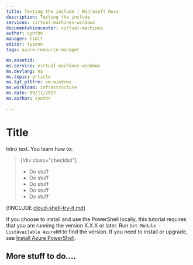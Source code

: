 ```yaml
---
title: Testing the include | Microsoft Docs
description: Testing the include
services: virtual-machines-windows
documentationcenter: virtual-machines
author: cynthn
manager: timlt
editor: tysonn
tags: azure-resource-manager

ms.assetid: 
ms.service: virtual-machines-windows
ms.devlang: na
ms.topic: article
ms.tgt_pltfrm: vm-windows
ms.workload: infrastructure
ms.date: 09/11/2017
ms.author: cynthn

---
```


# Title

Intro text. You learn how to:

> [!div class="checklist"]
> * Do stuff
> * Do stuff
> * Do stuff
> * Do stuff
> * Do stuff


[!INCLUDE [cloud-shell-try-it.md](../../../includes/cloud-shell-powershell.md)]

If you choose to install and use the PowerShell locally, this tutorial requires that you are running the version X.X.X or later. Run `Get-Module -ListAvailable AzureRM` to find the version. If you need to install or upgrade, see [Install Azure PowerShell](/powershell/azure/install-azurerm-ps). 

## More stuff to do....
